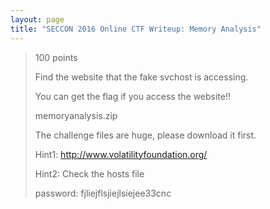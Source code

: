 ```yaml
---
layout: page
title: "SECCON 2016 Online CTF Writeup: Memory Analysis"
---
```


> 100 points
> 
> Find the website that the fake svchost is accessing.
> 
> You can get the flag if you access the website!!
>
> memoryanalysis.zip
>
> The challenge files are huge, please download it first.
> 
> Hint1: http://www.volatilityfoundation.org/
>
> Hint2: Check the hosts file
>
> password: fjliejflsjiejlsiejee33cnc 
